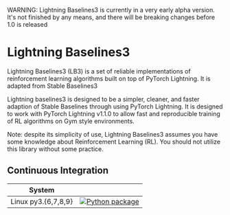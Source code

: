 WARNING: Lightning Baselines3 is currently in a very early alpha version. It's not finished by any means, and there will be breaking changes before 1.0 is released
# Lightning Baselines3

Lightning Baselines3 (LB3) is a set of reliable implementations of reinforcement learning algorithms built on top of PyTorch Lightning. It is adapted from Stable Baselines3

Lightning baselines3 is designed to be a simpler, cleaner, and faster adaption of Stable Baselines through using PyTorch Lightning. It is designed to work with PyTorch Lightning v1.1.0 to allow fast and reproducible training of RL algorithms on Gym style environments.

Note: despite its simplicity of use, Lightning Baselines3 assumes you have some knowledge about Reinforcement Learning (RL). You should not utilize this library without some practice.

## Continuous Integration
<center>

| System | |
| :---: | :---: |
| Linux py3.{6,7,8,9} | [![Python package](https://github.com/HenryJia/lightning-baselines3/workflows/Python%20package/badge.svg?branch=master&event=push)](https://github.com/HenryJia/lightning-baselines3/actions?query=workflow%3A%22Python+package%22) |

